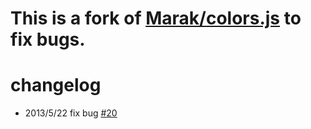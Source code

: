 # This is a fork of [Marak/colors.js](https://github.com/Marak/colors.js) to fix bugs.

# changelog

* 2013/5/22 fix bug [#20](https://github.com/Marak/colors.js/pull/20)